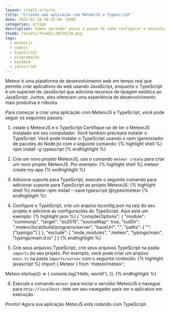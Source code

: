 ```yaml
---
layout: single-article
title: "Criando uma aplicação com MeteorJS e Typescript"
date: 2023-01-18 18:35:00 -0300
categories: artigo
description: Vamos aprender passo a passo de como configurar e executar o MeteorJS com Typescript.
thumb: /assets/thumbs/20230118.png
tags:
  - meteorjs
  - nodejs
  - typescript
  - programação
  - backend
  - javascript
---
```


Meteor é uma plataforma de desenvolvimento web em tempo real que permite criar aplicativos da web usando JavaScript, enquanto o TypeScript é um superset de JavaScript que adiciona recursos de tipagem estática ao JavaScript. Juntos, eles oferecem uma experiência de desenvolvimento mais produtiva e robusta.

Para começar a criar uma aplicação com MeteorJS e TypeScript, você pode seguir os seguintes passos:

1) nstale o MeteorJS e o TypeScript
Certifique-se de ter o MeteorJS instalado em seu computador. Você também precisará instalar o TypeScript. Você pode instalar o TypeScript usando o npm (gerenciador de pacotes do Node.js) com o seguinte comando:
{% highlight shell %}
npm install -g typescript
{% endhighlight %}

2) Crie um novo projeto MeteorJS, use o comando `meteor create` para criar um novo projeto MeteorJS. Por exemplo:
{% highlight shell %}
meteor create my-app
{% endhighlight %}

3) Adicione suporte para TypeScript, execute o seguinte comando para adicionar suporte para TypeScript ao projeto MeteorJS:
{% highlight shell %}
meteor npm install --save typescript @types/meteor
{% endhighlight %}

4) Configure o TypeScript, crie um arquivo tsconfig.json na raiz do seu projeto e adicione as configurações do TypeScript. Aqui está um exemplo:
{% highlight json %}
{
  "compilerOptions": {
    "module": "commonjs",
    "target": "es2015",
    "sourceMap": true,
    "outDir": ".meteor/local/build/programs/server",
    "baseUrl": ".",
    "paths": {
      "*": ["typings/*"]
    }
  },
  "exclude": [
    "node_modules",
    ".meteor",
    "typings/main",
    "typings/main.d.ts"
  ]
}
{% endhighlight %}

5) Crie seus arquivos TypeScript, crie seus arquivos TypeScript na pasta `imports` do seu projeto. Por exemplo, você pode criar um arquivo `main.ts` na pasta `imports/server` com o seguinte conteúdo:
{% highlight javascript %}
import { Meteor } from 'meteor/meteor';

Meteor.startup(() => {
  console.log('Hello, world!');
});
{% endhighlight %}

6) Execute o comando `meteor` para iniciar o servidor MeteorJS e navegue para `http://localhost:3000` em seu navegador para ver o aplicativo em execução.

Pronto! Agora sua aplicação MeterJS está rodando com TypeScript.
